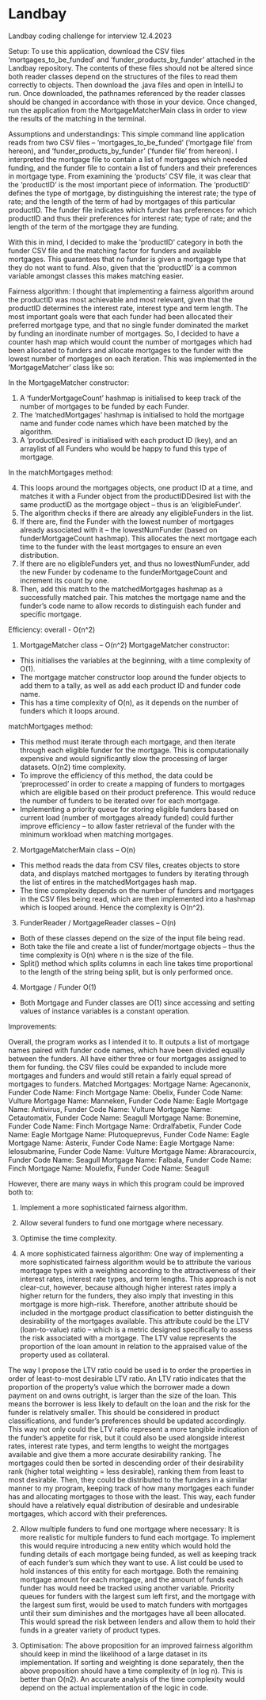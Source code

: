 # Landbay
Landbay coding challenge for interview 12.4.2023

Setup:
To use this application, download the CSV files ‘mortgages_to_be_funded’ and ‘funder_products_by_funder’ attached in the Landbay repository. The contents of these files should not be altered since both reader classes depend on the structures of the files to read them correctly to objects. Then download the .java files and open in IntelliJ to run. Once downloaded, the pathnames referenced by the reader classes should be changed in accordance with those in your device. Once changed, run the application from the MortgageMatcherMain class in order to view the results of the matching in the terminal. 

Assumptions and understandings:
This simple command line application reads from two CSV files – ‘mortgages_to_be_funded’ (‘mortgage file’ from hereon), and ‘funder_products_by_funder’ (‘funder file’ from hereon). I interpreted the mortgage file to contain a list of mortgages which needed funding, and the funder file to contain a list of funders and their preferences in mortgage type. From examining the ‘products’ CSV file, it was clear that the ‘productID’ is the most important piece of information. The ‘productID’ defines the type of mortgage, by distinguishing the interest rate; the type of rate; and the length of the term of had by mortgages of this particular productID. The funder file indicates which funder has preferences for which productID and thus their preferences for interest rate; type of rate; and the length of the term of the mortgage they are funding. 

With this in mind, I decided to make the ‘productID’ category in both the funder CSV file and the matching factor for funders and available mortgages. This guarantees that no funder is given a mortgage type that they do not want to fund. Also, given that the ‘productID’ is a common variable amongst classes this makes matching easier. 

Fairness algorithm:
I thought that implementing a fairness algorithm around the productID was most achievable and most relevant, given that the productID determines the interest rate, interest type and term length. The most important goals were that each funder had been allocated their preferred mortgage type, and that no single funder dominated the market by funding an inordinate number of mortgages. So, I decided to have a counter hash map which would count the number of mortgages which had been allocated to funders and allocate mortgages to the funder with the lowest number of mortgages on each iteration. This was implemented in the ‘MortgageMatcher’ class like so: 

In the MortgageMatcher constructor:
1.	A ‘funderMortgageCount’ hashmap is initialised to keep track of the number of mortgages to be funded by each Funder. 
2.	The ‘matchedMortgages’ hashmap is initialised to hold the mortgage name and funder code names which have been matched by the algorithm.
3.	A ‘productIDesired’ is initialised with each product ID (key), and an arraylist of all Funders who would be happy to fund this type of mortgage.

In the matchMortgages method:

4.	This loops around the mortgages objects, one product ID at a time, and matches it with a Funder object from the productIDDesired list with the same productID as the mortgage object – thus is an ‘eligibleFunder’.
5.	The algorithm checks if there are already any eligibleFunders in the list.
6.	If there are, find the Funder with the lowest number of mortgages already associated with it – the lowestNumFunder (based on funderMortgageCount hashmap). This allocates the next mortgage each time to the funder with the least mortgages to ensure an even distribution. 
7.	If there are no eligibleFunders yet, and thus no lowestNumFunder, add the new Funder by codename to the funderMortgageCount and increment its count by one.
8.	Then, add this match to the matchedMortgages hashmap as a successfully matched pair. This matches the mortgage name and the funder’s code name to allow records to distinguish each funder and specific mortgage.

Efficiency: overall - O(n^2)

1.	MortgageMatcher class – O(n^2)
MortgageMatcher constructor: 
-	This initialises the variables at the beginning, with a time complexity of O(1). 
-	The mortgage matcher constructor loop around the funder objects to add them to a tally, as well as add each product ID and funder code name. 
-	This has a time complexity of O(n), as it depends on the number of funders which it loops around. 

matchMortgages method:
-	This method must iterate through each mortgage, and then iterate through each eligible funder for the mortgage. This is computationally expensive and would significantly slow the processing of larger datasets. O(n2) time complexity. 
-	To improve the efficiency of this method, the data could be ‘preprocessed’ in order to create a mapping of funders to mortgages which are eligible based on their product preference. This would reduce the number of funders to be iterated over for each mortgage.
-	Implementing a priority queue for storing eligible funders based on current load (number of mortgages already funded) could further improve efficiency – to allow faster retrieval of the funder with the minimum workload when matching mortgages. 

2.	MortgageMatcherMain class – O(n)
-	This method reads the data from CSV files, creates objects to store data, and displays matched mortgages to funders by iterating through the list of entires in the matchedMortgages hash map. 
-	The time complexity depends on the number of funders and mortgages in the CSV files being read, which are then implemented into a hashmap which is looped around. Hence the complexity is O(n^2).

3.	FunderReader / MortgageReader classes – O(n)
-	Both of these classes depend on the size of the input file being read.
-	Both take the file and create a list of funder/mortgage objects – thus the time complexity is O(n) where n is the size of the file. 
-	Split() method which splits columns in each line takes time proportional to the length of the string being split, but is only performed once. 

4.	Mortgage / Funder O(1)
-	Both Mortgage and Funder classes are O(1) since accessing and setting values of instance variables is a constant operation.


Improvements: 

Overall, the program works as I intended it to. It outputs a list of mortgage names paired with funder code names, which have been divided equally between the funders. All have either three or four mortgages assigned to them for funding. the CSV files could be expanded to include more mortgages and funders and would still retain a fairly equal spread of mortgages to funders. 
Matched Mortgages: 
Mortgage Name: Agecanonix, Funder Code Name: Finch
Mortgage Name: Obelix, Funder Code Name: Vulture
Mortgage Name: Manneken, Funder Code Name: Eagle
Mortgage Name: Antivirus, Funder Code Name: Vulture
Mortgage Name: Cetautomatix, Funder Code Name: Seagull
Mortgage Name: Bonemine, Funder Code Name: Finch
Mortgage Name: Ordralfabetix, Funder Code Name: Eagle
Mortgage Name: Plutoqueprevus, Funder Code Name: Eagle
Mortgage Name: Asterix, Funder Code Name: Eagle
Mortgage Name: Ielosubmarine, Funder Code Name: Vulture
Mortgage Name: Abraracourcix, Funder Code Name: Seagull
Mortgage Name: Falbala, Funder Code Name: Finch
Mortgage Name: Moulefix, Funder Code Name: Seagull

However, there are many ways in which this program could be improved both to: 
1.	Implement a more sophisticated fairness algorithm.
2.	Allow several funders to fund one mortgage where necessary.
3.	Optimise the time complexity.


1.	A more sophisticated fairness algorithm:
One way of implementing a more sophisticated fairness algorithm would be to attribute the various mortgage types with a weighting according to the attractiveness of their interest rates, interest rate types, and term lengths. This approach is not clear-cut, however, because although higher interest rates imply a higher return for the funders, they also imply that investing in this mortgage is more high-risk. Therefore, another attribute should be included in the mortgage product classification to better distinguish the desirability of the mortgages available. This attribute could be the LTV (loan-to-value) ratio – which is a metric designed specifically to assess the risk associated with a mortgage. The LTV value represents the proportion of the loan amount in relation to the appraised value of the property used as collateral. 

The way I propose the LTV ratio could be used is to order the properties in order of least-to-most desirable LTV ratio. An LTV ratio indicates that the proportion of the property’s value which the borrower made a down payment on and owns outright, is larger than the size of the loan. This means the borrower is less likely to default on the loan and the risk for the funder is relatively smaller. This should be considered in product classifications, and funder’s preferences should be updated accordingly. This way not only could the LTV ratio represent a more tangible indication of the funder’s appetite for risk, but it could also be used alongside interest rates, interest rate types, and term lengths to weight the mortgages available and give them a more accurate desirability ranking. The mortgages could then be sorted in descending order of their desirability rank (higher total weighting = less desirable), ranking them from least to most desirable. Then, they could be distributed to the funders in a similar manner to my program, keeping track of how many mortgages each funder has and allocating mortgages to those with the least. This way, each funder should have a relatively equal distribution of desirable and undesirable mortgages, which accord with their preferences. 


2.	Allow multiple funders to fund one mortgage where necessary:
It is more realistic for multiple funders to fund each mortgage. To implement this would require introducing a new entity which would hold the funding details of each mortgage being funded, as well as keeping track of each funder’s sum which they want to use. A list could be used to hold instances of this entity for each mortgage. Both the remaining mortgage amount for each mortgage, and the amount of funds each funder has would need be tracked using another variable. Priority queues for funders with the largest sum left first, and the mortgage with the largest sum first, would be used to match funders with mortgages until their sum diminishes and the mortgages have all been allocated. This would spread the risk between lenders and allow them to hold their funds in a greater variety of product types. 

3.	Optimisation:
The above proposition for an improved fairness algorithm should keep in mind the likelihood of a large dataset in its implementation. If sorting and weighting is done separately, then the above proposition should have a time complexity of (n log n). This is better than O(n2). An accurate analysis of the time complexity would depend on the actual implementation of the logic in code. 
